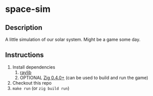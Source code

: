 # space-sim

## Description
A little simulation of our solar system. Might be a game some day.

## Instructions
1. Install dependencies
    1. [raylib](https://github.com/raysan5/raylib)
    1. OPTIONAL [Zig 0.4.0+](https://github.com/ziglang/zig) (can be used to build and run the game)
1. Checkout this repo
1. `make run` (or `zig build run`)
